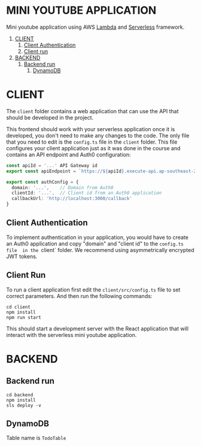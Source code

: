 # MINI YOUTUBE APPLICATION
Mini youtube application 
using AWS [Lambda](https://aws.amazon.com/lambda/) 
and [Serverless](https://serverless.com/) framework. 

1. [CLIENT](#frontend)
   1. [Client Authentication](#authentication)
   1. [Client run](#run)
1. [BACKEND](#backend)
   1. [Backend run](#backend-run)
      1. [DynamoDB](#dynamodb)
  
# CLIENT
The `client` folder contains a web 
application that can use the API that 
should be developed in the project.

This frontend should work with your 
serverless application once it is developed, 
you don't need to make any changes to the code. 
The only file that you need to edit is the 
`config.ts` file in the `client` folder. 
This file configures your client application 
just as it was done in the course and contains 
an API endpoint and Auth0 configuration:

```ts
const apiId = '...' API Gateway id
export const apiEndpoint = `https://${apiId}.execute-api.ap-southeast-2.amazonaws.com/dev`

export const authConfig = {
  domain: '...',    // Domain from Auth0
  clientId: '...',  // Client id from an Auth0 application
  callbackUrl: 'http://localhost:3000/callback'
}
```

## Client Authentication
To implement authentication in your application, 
you would have to create an Auth0 application and 
copy "domain" and "client id" to the `config.ts file 
in the `client` folder. We recommend using 
asymmetrically encrypted JWT tokens.

## Client Run
To run a client application first edit the 
`client/src/config.ts` file to set correct parameters. 
And then run the following commands:

```
cd client
npm install
npm run start
```

This should start a development server 
with the React application that will interact 
with the serverless mini youtube application.

# BACKEND

## Backend run
```
cd backend
npm install
sls deploy -v
```

## DynamoDB
Table name is `TodoTable`
